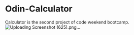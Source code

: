 # Odin-Calculator
Calculator is the second project of code weekend bootcamp. 
![Uploading Screenshot (625).png…]()

